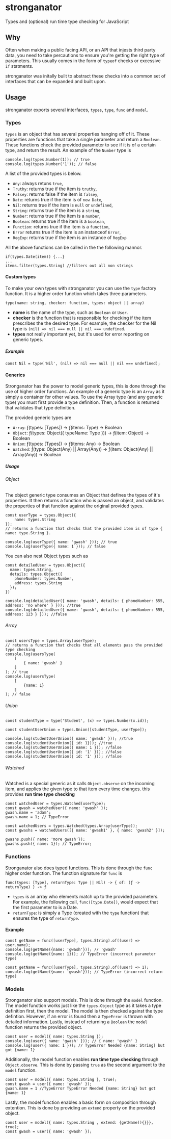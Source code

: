 # stronganator
Types and (optional) run time type checking for JavaScript

## Why

Often when making a public facing API, or an API that injests third party data, you need to take percautions to ensure you're getting the right type of parameters. This usually comes in the form of `typeof` checks or excessive `if` statments.

stronganator was initally built to abstract these checks into a common set of interfaces that can be expanded and built upon.

## Usage

stronganator exports several interfaces, `types`, `type`, `func` and `model`.

### Types

`types` is an object that has several properties hanging off of it. These properties are functions that take a single parameter and return a `Boolean`. These functions check the provided parameter to see if it is of a certain type, and return the result. An example of the `Number` type is

```
console.log(types.Number(1)); // true
console.log(types.Number('1')); // false
```

A list of the provided types is below.

 * `Any`: always retuns `true`,
 * `Truthy`: returns true if the item is `truthy`,
 * `Falsey`: returns false if the item is `falsey`,
 * `Date`: returns true if the item is of `new Date`,
 * `Nil`: returns true if the item is `null` or `undefined`,
 * `String`: returns true if the item is a `string`,
 * `Number`: returns true if the item is a `number`,
 * `Boolean`: returns true if the item is a `boolean`,
 * `Function`: returns true if the item is a `function`,
 * `Error` returns true if the item is an instanceof `Error`,
 * `RegExp`: returns true if the item is an instance of `RegExp`

All the above functions can be called in the the following mannor.

```
if(types.Date(item)) {...}
...
items.filter(types.String) //filters out all non strings
```

#### Custom types

To make your own types with stronganator you can use the `type` factory function. It is a higher order function which takes three parameters.

`type(name: string, checker: function, types: object || array)`

 * **name** is the name of the type, such as `Boolean` or `User`.
 * **checker** is the function that is responsible for checking if the item prescribes the the desired type. For example, the checker for the Nil type is `(nil) => nil === null || nil === undefined`.
 * **types** not really important yet, but it's used for error reporting on generic types.

##### Example

`const Nil = type('Nil', (nil) => nil === null || nil === undefined);`

#### Generics

Stronganator has the power to model generic types, this is done through the use of higher order functions. An example of a generic type is an `Array` as it simply a container for other values. To use the Array type (and any generic type) you must first provide a type definition. Then, a function is returned that validates that type definition.

The provided generic types are
 * `Array`:   ƒ(types: [Types]) -> ƒ(items: Type) -> Boolean
 * `Object`:  ƒ(types: Object({ typeName: Type })) -> ƒ(item: Object) -> Boolean
 * `Union`:   ƒ(types: [Types]) -> ƒ(items: Any) -> Boolean
 * `Watched`: ƒ(type: Object(Any) || Array(Any)) -> ƒ(item: Object(Any) || Array(Any)) -> Boolean

##### Usage

###### Object

The object generic type consumes an Object that defines the types of it's properties. It then returns a function who is passed an object, and validates the properties of that function against the original provided types.

```
const userType = types.Object({
	name: types.String
});
// returns a function that checks that the provided item is of type { name: type.String }.

console.log(userType({ name: 'gwash' })); // true
console.log(userType({ name: 1 })); // false
```

You can also nest Object types such as

```
const detailedUser = types.Object({
  name: types.String,
  details: types.Object({
    phoneNumber: types.Number,
    address: types.String
  });
})

console.log(detailedUser({ name: 'gwash', details: { phoneNumber: 555, address: 'no where' } })); //true
console.log(detailedUser({ name: 'gwash', details: { phoneNumber: 555, address: 123 } })); //false
```
###### Array

```
const usersType = types.Array(userType);
// returns a function that checks that all elements pass the provided type checking
console.log(usersType(
    [
        { name: 'gwash' }
    ]
); // true
console.log(usersType(
    [
        {name: 1}
    ]
); // false
```

###### Union

```
const studentType = type('Student', (x) => types.Number(x.id));

const studentUserUnion = types.Union([studentType, userType]);

console.log(studentUserUnion({ name: 'gwash' })); //true
console.log(studentUserUnion({ id: 1})); //true
console.log(studentUserUnion({ name: 1 })); //false
console.log(studentUserUnion({ id: '1' })); //false
console.log(studentUserUnion({ id: '1' })); //false

```

###### Watched

Watched is a special generic as it calls `Object.observe` on the incoming item, and applies the given type to that item every time changes. this provides **run time type checking**

```
const watchedUser = types.Watched(userType);
const gwash = watchedUser({ name: 'gwash' });
gwash.name = 'adam';
gwash.name = 1; // TypeError

```

```
const watchedUsers = types.Watched(types.Array(userType));
const gwashs = watchedUsers([{ name: 'gwash1' }, { name: 'gwash2' }]);

gwashs.push({ name: 'more gwash'});
gwashs.push({ name: 1}); // TypeError;
```


### Functions

Stronganator also does typed functions. This is done through the `func` higher order function. The function signature for `func` is

`func(types: [Type], returnType: Type || Nil) -> { of: (ƒ -> returnType) } -> ƒ`

 * `types` is an array who elements match up to the provided parameters. For example, the following call, `func([type.Date])`, would expect that the first parameter to is a Date.
 * `returnType`: is simply a Type (created with the `type` function) that ensures the type of `returnType`.

#### Example
```
const getName = func([userType], types.String).of((user) => user.name);
console.log(getName({name: 'gwash'})); // 'gwash'
console.log(getName({name: 1})); // TypeError (incorrect parameter type)
```

```
const getName = func([userType], types.String).of((user) => 1);
console.log(getName({name: 'gwash'})); // TypeError (incorrect return type)
```

### Models

Stronganator also support models. This is done through the `model` function. The model function works just like the `types.Object` type as it takes a type definition first, then the model. The model is then checked against the type defintion. However, if an error is found then a `TypeError` is thrown with detailed information. Lastly, instead of returning a `Boolean` the `model` function returns the provided object.

```
const user = model({ name: types.String });
console.log(user({ name: 'gwash' })); // { name: 'gwash' }
console.log(user({ name: 1 })); // TypeError Needed {name: String} but got {name: 1}
```

Additionally, the model function enables **run time type checking** through `Object.observe`. This is done by passing `true` as the second argument to the `model` function.

```
const user = model({ name: types.String }, true);
const gwash = user({ name: 'gwash' });
gwash.name = 1 //TypeError TypeError Needed {name: String} but got {name: 1}
```

Lastly, the model function enables a basic form on composition through extention. This is done by providing an `extend` property on the provided object.

```
const user = model({ name: types.String , extend: {getName(){}}}, true);
const gwash = user({ name: 'gwash' });
```


